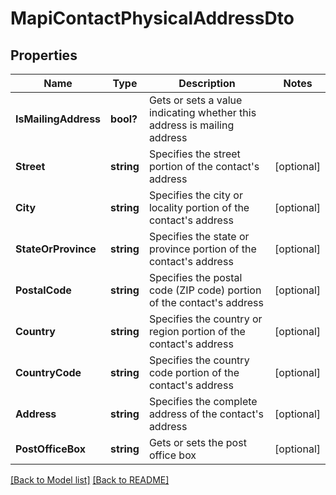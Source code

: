 # MapiContactPhysicalAddressDto
## Properties
Name | Type | Description | Notes
------------ | ------------- | ------------- | -------------
**IsMailingAddress** | **bool?** | Gets or sets a value indicating whether this address is mailing address              | 
**Street** | **string** | Specifies the street portion of the contact&#39;s address              | [optional] 
**City** | **string** | Specifies the city or locality portion of the contact&#39;s address              | [optional] 
**StateOrProvince** | **string** | Specifies the state or province portion of the contact&#39;s address              | [optional] 
**PostalCode** | **string** | Specifies the postal code (ZIP code) portion of the contact&#39;s address              | [optional] 
**Country** | **string** | Specifies the country or region portion of the contact&#39;s address              | [optional] 
**CountryCode** | **string** | Specifies the country code portion of the contact&#39;s address              | [optional] 
**Address** | **string** | Specifies the complete address of the contact&#39;s address              | [optional] 
**PostOfficeBox** | **string** | Gets or sets the post office box              | [optional] 


[[Back to Model list]](Models.md) [[Back to README]](README.md)


